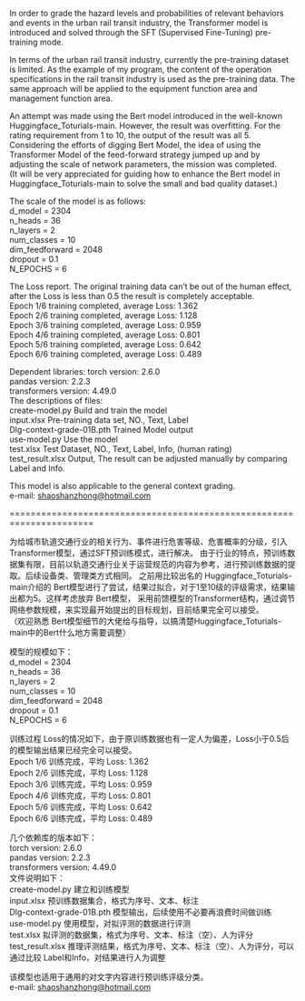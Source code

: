 In order to grade the hazard levels and probabilities of relevant behaviors and events in the urban rail transit industry, the Transformer model is introduced and solved through the SFT (Supervised Fine-Tuning) pre-training mode.

In terms of the urban rail transit industry, currently the pre-training dataset is limited. As the example of my program, the content of the operation specifications in the rail transit industry is used as the pre-training data. The same approach will be applied to the equipment function area and management function area.

An attempt was made using the Bert model introduced in the well-known Huggingface_Toturials-main. However, the result was overfitting. For the rating requirement from 1 to 10, the output of the result was all 5. Considering the efforts of digging Bert Model, the idea of using the Transformer Model of the feed-forward strategy jumped up and by adjusting the scale of network parameters, the mission was completed.  
(It will be very appreciated for guiding how to enhance the Bert model in Huggingface_Toturials-main to solve the small and bad quality dataset.)

The scale of the model is as follows:  
d_model = 2304  
n_heads = 36  
n_layers = 2  
num_classes = 10  
dim_feedforward = 2048  
dropout = 0.1  
N_EPOCHS = 6

The Loss report.
The original training data can’t be out of the human effect, after the Loss is less than 0.5 the result is completely acceptable.  
Epoch 1/6 training completed, average Loss: 1.362  
Epoch 2/6 training completed, average Loss: 1.128  
Epoch 3/6 training completed, average Loss: 0.959  
Epoch 4/6 training completed, average Loss: 0.801  
Epoch 5/6 training completed, average Loss: 0.642  
Epoch 6/6 training completed, average Loss: 0.489  

Dependent libraries:
torch version: 2.6.0  
pandas version: 2.2.3  
transformers version: 4.49.0  
The descriptions of files:  
create-model.py Build and train the model  
input.xlsx Pre-training data set, NO., Text, Label  
Dlg-context-grade-01B.pth Trained Model output  
use-model.py Use the model  
test.xlsx Test Dataset, NO., Text, Label, Info, (human rating)  
test_result.xlsx Output, The result can be adjusted manually by comparing Label and Info.  

This model is also applicable to the general context grading.  
e-mail: shaoshanzhong@hotmail.com

======================================================================

为给城市轨道交通行业的相关行为、事件进行危害等级、危害概率的分级，引入Transformer模型，通过SFT预训练模式，进行解决。
由于行业的特点，预训练数据集有限，目前以轨道交通行业关于运营规范的内容为参考，进行预训练数据的提取。后续设备类、管理类方式相同。
之前用比较出名的 Huggingface_Toturials-main介绍的 Bert模型进行了尝试，结果过拟合，对于1至10级的评级需求，结果输出都为5。这样考虑放弃 Bert模型，
采用前馈模型的Transformer结构，通过调节网络参数规模，来实现最开始提出的目标规划，目前结果完全可以接受。  
（欢迎熟悉 Bert模型细节的大佬给与指导，以搞清楚Huggingface_Toturials-main中的Bert什么地方需要调整）

模型的规模如下：  
d_model = 2304  
n_heads = 36  
n_layers = 2  
num_classes = 10  
dim_feedforward = 2048  
dropout = 0.1  
N_EPOCHS = 6  

训练过程 Loss的情况如下，由于原训练数据也有一定人为偏差，Loss小于0.5后的模型输出结果已经完全可以接受。  
Epoch 1/6 训练完成，平均 Loss: 1.362  
Epoch 2/6 训练完成，平均 Loss: 1.128  
Epoch 3/6 训练完成，平均 Loss: 0.959  
Epoch 4/6 训练完成，平均 Loss: 0.801  
Epoch 5/6 训练完成，平均 Loss: 0.642  
Epoch 6/6 训练完成，平均 Loss: 0.489  

几个依赖库的版本如下：  
torch version: 2.6.0  
pandas version: 2.2.3  
transformers version: 4.49.0  
文件说明如下：  
create-model.py   建立和训练模型  
input.xlsx   预训练数据集合，格式为序号、文本、标注  
Dlg-context-grade-01B.pth   模型输出，后续使用不必要再浪费时间做训练  
use-model.py   使用模型，对拟评测的数据进行评测  
test.xlsx   拟评测的数据集，格式为序号、文本、标注（空）、人为评分  
test_result.xlsx  推理评测结果，格式为序号、文本、标注（空）、人为评分，可以通过比较 Label和Info，对结果进行人为调整  

该模型也适用于通用的对文字内容进行预训练评级分类。  
e-mail: shaoshanzhong@hotmail.com
